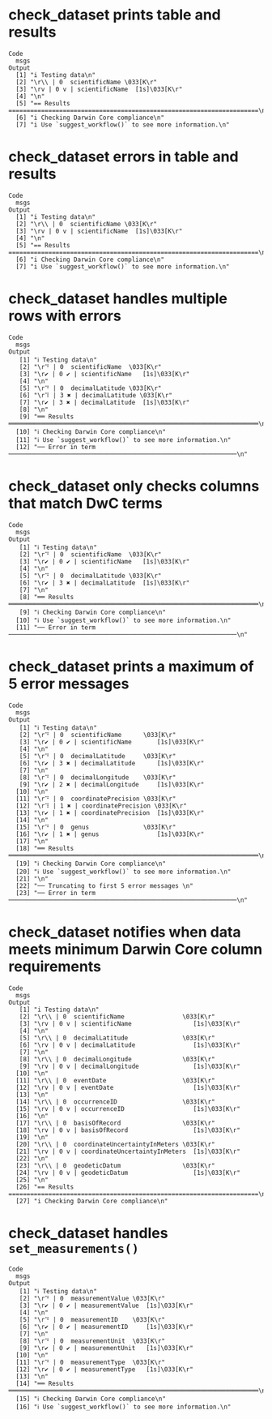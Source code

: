 # check_dataset prints table and results

    Code
      msgs
    Output
      [1] "i Testing data\n"                                                                  
      [2] "\r\\ | 0  scientificName \033[K\r"                                                 
      [3] "\rv | 0 v | scientificName  [1s]\033[K\r"                                          
      [4] "\n"                                                                                
      [5] "== Results =====================================================================\n"
      [6] "i Checking Darwin Core compliance\n"                                               
      [7] "i Use `suggest_workflow()` to see more information.\n"                             

# check_dataset errors in table and results

    Code
      msgs
    Output
      [1] "i Testing data\n"                                                                  
      [2] "\r\\ | 0  scientificName \033[K\r"                                                 
      [3] "\rv | 0 v | scientificName  [1s]\033[K\r"                                          
      [4] "\n"                                                                                
      [5] "== Results =====================================================================\n"
      [6] "i Checking Darwin Core compliance\n"                                               
      [7] "i Use `suggest_workflow()` to see more information.\n"                             

# check_dataset handles multiple rows with errors

    Code
      msgs
    Output
       [1] "ℹ Testing data\n"                                                                  
       [2] "\r⠙ | 0  scientificName  \033[K\r"                                                 
       [3] "\r✔ | 0 ✔ | scientificName   [1s]\033[K\r"                                         
       [4] "\n"                                                                                
       [5] "\r⠙ | 0  decimalLatitude \033[K\r"                                                 
       [6] "\r⠹ | 3 ✖ | decimalLatitude \033[K\r"                                              
       [7] "\r✔ | 3 ✖ | decimalLatitude  [1s]\033[K\r"                                         
       [8] "\n"                                                                                
       [9] "══ Results ═════════════════════════════════════════════════════════════════════\n"
      [10] "ℹ Checking Darwin Core compliance\n"                                               
      [11] "ℹ Use `suggest_workflow()` to see more information.\n"                             
      [12] "── Error in term ───────────────────────────────────────────────────────────────\n"

# check_dataset only checks columns that match DwC terms

    Code
      msgs
    Output
       [1] "ℹ Testing data\n"                                                                  
       [2] "\r⠙ | 0  scientificName  \033[K\r"                                                 
       [3] "\r✔ | 0 ✔ | scientificName   [1s]\033[K\r"                                         
       [4] "\n"                                                                                
       [5] "\r⠙ | 0  decimalLatitude \033[K\r"                                                 
       [6] "\r✔ | 3 ✖ | decimalLatitude  [1s]\033[K\r"                                         
       [7] "\n"                                                                                
       [8] "══ Results ═════════════════════════════════════════════════════════════════════\n"
       [9] "ℹ Checking Darwin Core compliance\n"                                               
      [10] "ℹ Use `suggest_workflow()` to see more information.\n"                             
      [11] "── Error in term ───────────────────────────────────────────────────────────────\n"

# check_dataset prints a maximum of 5 error messages

    Code
      msgs
    Output
       [1] "ℹ Testing data\n"                                                                  
       [2] "\r⠙ | 0  scientificName      \033[K\r"                                             
       [3] "\r✔ | 0 ✔ | scientificName       [1s]\033[K\r"                                     
       [4] "\n"                                                                                
       [5] "\r⠙ | 0  decimalLatitude     \033[K\r"                                             
       [6] "\r✔ | 3 ✖ | decimalLatitude      [1s]\033[K\r"                                     
       [7] "\n"                                                                                
       [8] "\r⠙ | 0  decimalLongitude    \033[K\r"                                             
       [9] "\r✔ | 2 ✖ | decimalLongitude     [1s]\033[K\r"                                     
      [10] "\n"                                                                                
      [11] "\r⠙ | 0  coordinatePrecision \033[K\r"                                             
      [12] "\r⠹ | 1 ✖ | coordinatePrecision \033[K\r"                                          
      [13] "\r✔ | 1 ✖ | coordinatePrecision  [1s]\033[K\r"                                     
      [14] "\n"                                                                                
      [15] "\r⠙ | 0  genus               \033[K\r"                                             
      [16] "\r✔ | 1 ✖ | genus                [1s]\033[K\r"                                     
      [17] "\n"                                                                                
      [18] "══ Results ═════════════════════════════════════════════════════════════════════\n"
      [19] "ℹ Checking Darwin Core compliance\n"                                               
      [20] "ℹ Use `suggest_workflow()` to see more information.\n"                             
      [21] "\n"                                                                                
      [22] "── Truncating to first 5 error messages \n"                                        
      [23] "── Error in term ───────────────────────────────────────────────────────────────\n"

# check_dataset notifies when data meets minimum Darwin Core column requirements

    Code
      msgs
    Output
       [1] "i Testing data\n"                                                                  
       [2] "\r\\ | 0  scientificName                \033[K\r"                                  
       [3] "\rv | 0 v | scientificName                 [1s]\033[K\r"                           
       [4] "\n"                                                                                
       [5] "\r\\ | 0  decimalLatitude               \033[K\r"                                  
       [6] "\rv | 0 v | decimalLatitude                [1s]\033[K\r"                           
       [7] "\n"                                                                                
       [8] "\r\\ | 0  decimalLongitude              \033[K\r"                                  
       [9] "\rv | 0 v | decimalLongitude               [1s]\033[K\r"                           
      [10] "\n"                                                                                
      [11] "\r\\ | 0  eventDate                     \033[K\r"                                  
      [12] "\rv | 0 v | eventDate                      [1s]\033[K\r"                           
      [13] "\n"                                                                                
      [14] "\r\\ | 0  occurrenceID                  \033[K\r"                                  
      [15] "\rv | 0 v | occurrenceID                   [1s]\033[K\r"                           
      [16] "\n"                                                                                
      [17] "\r\\ | 0  basisOfRecord                 \033[K\r"                                  
      [18] "\rv | 0 v | basisOfRecord                  [1s]\033[K\r"                           
      [19] "\n"                                                                                
      [20] "\r\\ | 0  coordinateUncertaintyInMeters \033[K\r"                                  
      [21] "\rv | 0 v | coordinateUncertaintyInMeters  [1s]\033[K\r"                           
      [22] "\n"                                                                                
      [23] "\r\\ | 0  geodeticDatum                 \033[K\r"                                  
      [24] "\rv | 0 v | geodeticDatum                  [1s]\033[K\r"                           
      [25] "\n"                                                                                
      [26] "== Results =====================================================================\n"
      [27] "i Checking Darwin Core compliance\n"                                               

# check_dataset handles `set_measurements()`

    Code
      msgs
    Output
       [1] "ℹ Testing data\n"                                                                  
       [2] "\r⠙ | 0  measurementValue \033[K\r"                                                
       [3] "\r✔ | 0 ✔ | measurementValue  [1s]\033[K\r"                                        
       [4] "\n"                                                                                
       [5] "\r⠙ | 0  measurementID    \033[K\r"                                                
       [6] "\r✔ | 0 ✔ | measurementID     [1s]\033[K\r"                                        
       [7] "\n"                                                                                
       [8] "\r⠙ | 0  measurementUnit  \033[K\r"                                                
       [9] "\r✔ | 0 ✔ | measurementUnit   [1s]\033[K\r"                                        
      [10] "\n"                                                                                
      [11] "\r⠙ | 0  measurementType  \033[K\r"                                                
      [12] "\r✔ | 0 ✔ | measurementType   [1s]\033[K\r"                                        
      [13] "\n"                                                                                
      [14] "══ Results ═════════════════════════════════════════════════════════════════════\n"
      [15] "ℹ Checking Darwin Core compliance\n"                                               
      [16] "ℹ Use `suggest_workflow()` to see more information.\n"                             

